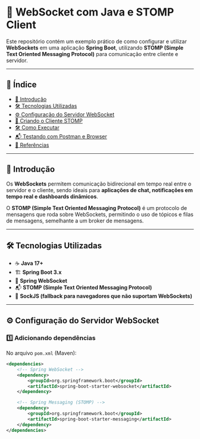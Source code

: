 # 📡 WebSocket com Java e STOMP Client

Este repositório contém um exemplo prático de como configurar e utilizar **WebSockets** em uma aplicação **Spring Boot**, utilizando **STOMP (Simple Text Oriented Messaging Protocol)** para comunicação entre cliente e servidor.

---

## 📌 Índice

- [📖 Introdução](#-introdução)
- [🛠 Tecnologias Utilizadas](#-tecnologias-utilizadas)
- [⚙️ Configuração do Servidor WebSocket](#️-configuração-do-servidor-websocket)
- [🚀 Criando o Cliente STOMP](#-criando-o-cliente-stomp)
- [🛠 Como Executar](#-como-executar)
- [📬 Testando com Postman e Browser](#-testando-com-postman-e-browser)
- [📜 Referências](#-referências)

---

## 📖 Introdução

Os **WebSockets** permitem comunicação bidirecional em tempo real entre o servidor e o cliente, sendo ideais para **aplicações de chat, notificações em tempo real e dashboards dinâmicos**.

O **STOMP (Simple Text Oriented Messaging Protocol)** é um protocolo de mensagens que roda sobre WebSockets, permitindo o uso de tópicos e filas de mensagens, semelhante a um broker de mensagens.

---

## 🛠 Tecnologias Utilizadas

- ☕ **Java 17+**
- 🏗 **Spring Boot 3.x**
- 📡 **Spring WebSocket**
- 📬 **STOMP (Simple Text Oriented Messaging Protocol)**
- 🚀 **SockJS (fallback para navegadores que não suportam WebSockets)**

---

## ⚙️ Configuração do Servidor WebSocket

### 1️⃣ **Adicionando dependências**

No arquivo `pom.xml` (Maven):

```xml
<dependencies>
    <!-- Spring WebSocket -->
    <dependency>
        <groupId>org.springframework.boot</groupId>
        <artifactId>spring-boot-starter-websocket</artifactId>
    </dependency>

    <!-- Spring Messaging (STOMP) -->
    <dependency>
        <groupId>org.springframework.boot</groupId>
        <artifactId>spring-boot-starter-messaging</artifactId>
    </dependency>
</dependencies>
```
